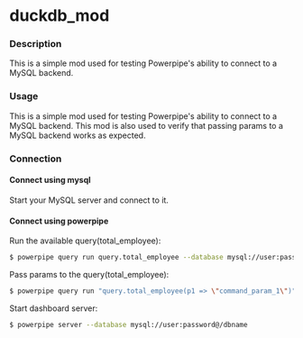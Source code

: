 # duckdb_mod

### Description

This is a simple mod used for testing Powerpipe's ability to connect to a MySQL backend.

### Usage

This is a simple mod used for testing Powerpipe's ability to connect to a MySQL backend. This mod is also used to verify that passing params to a MySQL backend works as expected.

### Connection ###

#### Connect using mysql ####

Start your MySQL server and connect to it.

#### Connect using powerpipe ####

Run the available query(total_employee):
```sh
$ powerpipe query run query.total_employee --database mysql://user:password@/dbname
```

Pass params to the query(total_employee):
```sh
$ powerpipe query run "query.total_employee(p1 => \"command_param_1\")" --database mysql://user:password@/dbname
```

Start dashboard server:
```sh
$ powerpipe server --database mysql://user:password@/dbname
```